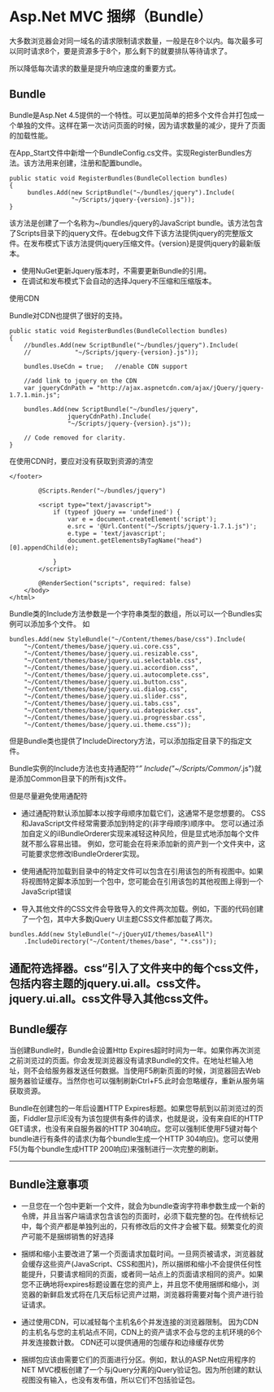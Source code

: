 # Asp.Net MVC 捆绑（Bundle）

大多数浏览器会对同一域名的请求限制请求数量，一般是在8个以内。每次最多可以同时请求8个，要是资源多于8个，那么剩下的就要排队等待请求了。

所以降低每次请求的数量是提升响应速度的重要方式。

## Bundle

Bundle是Asp.Net 4.5提供的一个特性。可以更加简单的把多个文件合并打包成一个单独的文件。这样在第一次访问页面的时候，因为请求数量的减少，提升了页面的加载性能。

在App_Start文件中新增一个BundleConfig.cs文件。实现RegisterBundles方法。该方法用来创建，注册和配置bundle。

```CSharp
public static void RegisterBundles(BundleCollection bundles)
{
     bundles.Add(new ScriptBundle("~/bundles/jquery").Include(
                 "~/Scripts/jquery-{version}.js"));
}
```

该方法是创建了一个名称为~/bundles/jquery的JavaScript bundle。该方法包含了Scripts目录下的jquery文件。在debug文件下该方法提供jquery的完整版文件。在发布模式下该方法提供jquery压缩文件。{version}是提供jquery的最新版本。

* 使用NuGet更新Jquery版本时，不需要更新Bundle的引用。
* 在调试和发布模式下会自动的选择Jquery不压缩和压缩版本。

使用CDN

Bundle对CDN也提供了很好的支持。



```CSharp
public static void RegisterBundles(BundleCollection bundles)
{
    //bundles.Add(new ScriptBundle("~/bundles/jquery").Include(
    //            "~/Scripts/jquery-{version}.js"));

    bundles.UseCdn = true;   //enable CDN support

    //add link to jquery on the CDN
    var jqueryCdnPath = "http://ajax.aspnetcdn.com/ajax/jQuery/jquery-1.7.1.min.js";

    bundles.Add(new ScriptBundle("~/bundles/jquery",
                jqueryCdnPath).Include(
                "~/Scripts/jquery-{version}.js"));

    // Code removed for clarity.
}
```
在使用CDN时，要应对没有获取到资源的清空

```CSharp
</footer>

        @Scripts.Render("~/bundles/jquery")

        <script type="text/javascript">
            if (typeof jQuery == 'undefined') {
                var e = document.createElement('script');
                e.src = '@Url.Content("~/Scripts/jquery-1.7.1.js")';
                e.type = 'text/javascript';
                document.getElementsByTagName("head")[0].appendChild(e);

            }
        </script> 

        @RenderSection("scripts", required: false)
    </body>
</html>
```

Bundle类的Include方法参数是一个字符串类型的数组，所以可以一个Bundles实例可以添加多个文件。
如

```CSharp
bundles.Add(new StyleBundle("~/Content/themes/base/css").Include(
	"~/Content/themes/base/jquery.ui.core.css",
	"~/Content/themes/base/jquery.ui.resizable.css",
	"~/Content/themes/base/jquery.ui.selectable.css",
	"~/Content/themes/base/jquery.ui.accordion.css",
	"~/Content/themes/base/jquery.ui.autocomplete.css",
	"~/Content/themes/base/jquery.ui.button.css",
	"~/Content/themes/base/jquery.ui.dialog.css",
	"~/Content/themes/base/jquery.ui.slider.css",
	"~/Content/themes/base/jquery.ui.tabs.css",
	"~/Content/themes/base/jquery.ui.datepicker.css",
	"~/Content/themes/base/jquery.ui.progressbar.css",
	"~/Content/themes/base/jquery.ui.theme.css"));
```

但是Bundle类也提供了IncludeDirectory方法，可以添加指定目录下的指定文件。

Bundle实例的Include方法也支持通配符“*”
Include("~/Scripts/Common/*.js")就是添加Common目录下的所有js文件。

但是尽量避免使用通配符

* 通过通配符默认添加脚本以按字母顺序加载它们，这通常不是您想要的。
CSS和JavaScript文件经常需要添加到特定的(非字母顺序)顺序中。
您可以通过添加自定义的iIBundleOrderer实现来减轻这种风险，但是显式地添加每个文件就不那么容易出错。
例如，您可能会在将来添加新的资产到一个文件夹中，这可能要求您修改IBundleOrderer实现。

* 使用通配符加载到目录中的特定文件可以包含在引用该包的所有视图中。如果将视图特定脚本添加到一个包中，您可能会在引用该包的其他视图上得到一个JavaScript错误

* 导入其他文件的CSS文件会导致导入的文件两次加载。例如，下面的代码创建了一个包，其中大多数jQuery UI主题CSS文件都加载了两次。

```CSharp
bundles.Add(new StyleBundle("~/jQueryUI/themes/baseAll")
    .IncludeDirectory("~/Content/themes/base", "*.css"));
```
通配符选择器。css“引入了文件夹中的每个css文件，包括内容主题的jquery.ui.all。css文件。jquery.ui.all。css文件导入其他css文件。
---

## Bundle缓存

当创建Bundle时，Bundle会设置Http Expires超时时间为一年。如果你再次浏览之前浏览过的页面。你会发现浏览器没有请求Bundle的文件。在地址栏输入地址，则不会给服务器发送任何数据。当使用F5刷新页面的时候，浏览器回去Web服务器验证缓存。当然你也可以强制刷新Ctrl+F5.此时会忽略缓存，重新从服务端获取资源。


Bundle在创建包的一年后设置HTTP Expires标题。如果您导航到以前浏览过的页面，Fiddler显示IE没有为该包提供有条件的请求，也就是说，没有来自IE的HTTP GET请求，也没有来自服务器的HTTP 304响应。您可以强制IE使用F5键对每个bundle进行有条件的请求(为每个bundle生成一个HTTP 304响应)。您可以使用F5(为每个bundle生成HTTP 200响应)来强制进行一次完整的刷新。

---

## Bundle注意事项

* 一旦您在一个包中更新一个文件，就会为bundle查询字符串参数生成一个新的令牌，并且当客户端请求包含该包的页面时，必须下载完整的包。在传统标记中，每个资产都是单独列出的，只有修改后的文件才会被下载。频繁变化的资产可能不是捆绑销售的好选择

* 捆绑和缩小主要改进了第一个页面请求加载时间。一旦网页被请求，浏览器就会缓存这些资产(JavaScript、CSS和图片)，所以捆绑和缩小不会提供任何性能提升，只要请求相同的页面，或者同一站点上的页面请求相同的资产。如果您不正确地将expires标题设置在您的资产上，并且您不使用捆绑和缩小，浏览器的新鲜启发式将在几天后标记资产过期，浏览器将需要对每个资产进行验证请求。

* 通过使用CDN，可以减轻每个主机名6个并发连接的浏览器限制。
因为CDN的主机名与您的主机站点不同，CDN上的资产请求不会与您的主机环境的6个并发连接数计数。
CDN还可以提供通用的包缓存和边缘缓存优势

* 捆绑包应该由需要它们的页面进行分区。例如，默认的ASP.Net应用程序的NET MVC模板创建了一个与jQuery分离的jQuery验证包。因为所创建的默认视图没有输入，也没有发布值，所以它们不包括验证包。